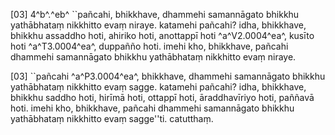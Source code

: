 [03] 4^b^.^eb^ ``pañcahi, bhikkhave, dhammehi samannāgato  bhikkhu yathābhataṃ nikkhitto evaṃ niraye. katamehi pañcahi? idha,  bhikkhave, bhikkhu assaddho hoti, ahiriko hoti, anottappī hoti  ^a^V2.0004^ea^, kusīto hoti ^a^T3.0004^ea^, duppañño hoti. imehi kho, bhikkhave, pañcahi  dhammehi samannāgato bhikkhu yathābhataṃ nikkhitto evaṃ niraye.

[03] ``pañcahi ^a^P3.0004^ea^, bhikkhave, dhammehi samannāgato  bhikkhu yathābhataṃ nikkhitto evaṃ sagge. katamehi pañcahi? idha,  bhikkhave, bhikkhu saddho hoti, hirīmā hoti, ottappī hoti,  āraddhavīriyo hoti, paññavā hoti. imehi kho, bhikkhave, pañcahi  dhammehi samannāgato bhikkhu yathābhataṃ nikkhitto evaṃ sagge''ti.  catutthaṃ.